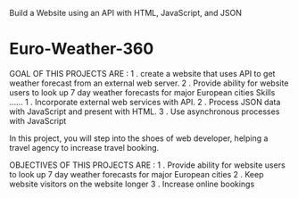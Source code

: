 Build a Website using an API with HTML, JavaScript, and JSON
# Euro-Weather-360
GOAL OF THIS PROJECTS ARE :
1 . create a website that uses API to get weather forecast from an external web server.
2 . Provide ability for website users to look up 7 day weather forecasts for major European cities
Skills ...... 
1 . Incorporate external web services with API.
2 . Process JSON data with JavaScript and present with HTML.
3 . Use asynchronous processes with JavaScript

In this project, you will step into the shoes of web developer, helping a travel agency to increase travel booking.

OBJECTIVES OF THIS PROJECTS ARE :
1 . Provide ability for website users to look up 7 day weather forecasts for major European cities
2 . Keep website visitors on the website longer
3 . Increase online bookings

